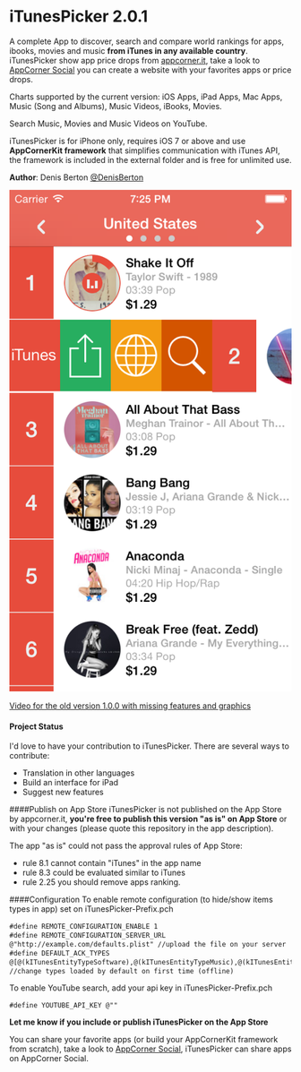 iTunesPicker 2.0.1
============

A complete App to discover, search and compare world rankings for apps, ibooks, movies and music **from iTunes in any available country**. iTunesPicker show app price drops from [appcorner.it](http://www.appcorner.it/en/), take a look to [AppCorner Social](https://github.com/appcornerit/AppCorner-Social) you can create a website with your favorites apps or price drops.

Charts supported by the current version:
iOS Apps, iPad Apps, Mac Apps, Music (Song and Albums), Music Videos, iBooks, Movies.

Search Music, Movies and Music Videos on YouTube.

iTunesPicker is for iPhone only, requires iOS 7 or above and use **AppCornerKit framework** that simplifies communication with iTunes API, the framework is included in the external folder and is free for unlimited use.

**Author**: Denis Berton [@DenisBerton](https://twitter.com/DenisBerton)

![Alt text](preview/4.0/1.png "Preview songs") 

[Video for the old version 1.0.0 with missing features and graphics](https://www.youtube.com/watch?v=rpfFmVLQiGI)

#### Project Status
I'd love to have your contribution to iTunesPicker. There are several ways to contribute:

- Translation in other languages
- Build an interface for iPad 
- Suggest new features


####Publish on App Store
iTunesPicker is not published on the App Store by appcorner.it, **you're free to publish this version "as is" on App Store** or with your changes (please quote this repository in the app description).

The app "as is" could not pass the approval rules of App Store:
- rule 8.1 cannot contain "iTunes" in the app name
- rule 8.3 could be evaluated similar to iTunes
- rule 2.25 you should remove apps ranking.


####Configuration
To enable remote configuration (to hide/show items types in app) set on iTunesPicker-Prefix.pch
```objc
#define REMOTE_CONFIGURATION_ENABLE 1
#define REMOTE_CONFIGURATION_SERVER_URL @"http://example.com/defaults.plist" //upload the file on your server
#define DEFAULT_ACK_TYPES @[@(kITunesEntityTypeSoftware),@(kITunesEntityTypeMusic),@(kITunesEntityTypeEBook),@(kITunesEntityTypeMovie)]; //change types loaded by default on first time (offline) 
```

To enable YouTube search, add your api key in iTunesPicker-Prefix.pch
```objc
#define YOUTUBE_API_KEY @""
```

**Let me know if you include or publish iTunesPicker on the App Store**

You can share your favorite apps (or build your AppCornerKit framework from scratch), take a look to [AppCorner Social](https://github.com/appcornerit/AppCorner-Social), iTunesPicker can share apps on AppCorner Social.

